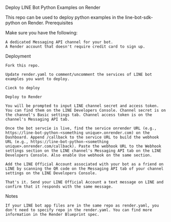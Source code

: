 Deploy LINE Bot Python Examples on Render

This repo can be used to deploy python examples in the line-bot-sdk-python on Render.
Prerequisites

Make sure you have the following:

    A dedicated Messaging API channel for your bot.
    A Render account that doesn't require credit card to sign up.

Deployment

    Fork this repo.

    Update render.yaml to comment/uncomment the services of LINE bot examples you want to deploy.

    Cieck to deploy

    Deploy to Render

    You will be prompted to input LINE channel secret and access token. You can find them on the LINE Developers Console. Channel secret is on the channel's Basic settings tab. Channel access token is on the channel's Messaging API tab.

    Once the bot servcie is live, find the service onrender URL (e.g., https://line-bot-python-<something unique>.onrender.com) on the Dashboard. Append /callback to the service URL to build the webhook URL (e.g., https://line-bot-python-<something unique>.onrender.com/callback). Paste the webhook URL to the Webhook settings section on the LINE channel's Messaging API tab on the LINE Developers Console. Also enable Use webhook on the same section.

    Add the LINE Official Account associated with your bot as a friend on LINE by scanning the QR code on the Messaging API tab of your channel settings on the LINE Developers Console.

    That's it. Send your LINE Official Account a text message on LINE and confirm that it responds with the same message.

Notes

    If your LINE bot app files are in the same repo as render.yaml, you don't need to specify repo in the render.yaml. You can find more information in the Render Blueprint spec.
